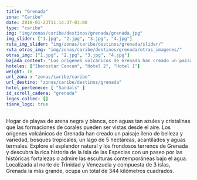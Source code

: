 ```yaml
---
title: "Grenada"
zona: "Caribe"
date: 2018-01-23T11:14:37-03:00
type: "caribe"
img: "img/zonas/caribe/destinos/grenada/grenada.jpg"
img_slider: ["1.jpg", "2.jpg", "3.jpg", "4.jpg"]
ruta_img_slider: "img/zonas/caribe/destinos/grenada/slider/"
ruta_otras_img: "img/zonas/caribe/destinos/grenada/otras_imagenes/"
otras_img: ["1.jpg", "2.jpg", "3.jpg", "4.jpg"]
bajada_content: "Los orígenes volcánicos de Grenada han creado un paisaje lleno de belleza que sirve como el telón de fondo perfecto para el romance."
hoteles: ["Iberostar Cancun", "Hotel 2", "Hotel 1"]
weight: 18
url_zona : "zonas/caribe/caribe"
url_destino: "zonas/caribe/destinos/grenada"
hotel_pertenece: [ "Sandals" ]
id_scroll_cadena: "grenada"
logos_collec: []
tiene_logo: true
---
```

Hogar de playas de arena negra y blanca, con aguas tan azules y cristalinas que las formaciones de corales pueden ser vistas desde el aire. Los orígenes volcánicos de Grenada han creado un paisaje lleno de belleza y variedad, bosques tropicales, un lago de 5 hectáreas, acantilados y aguas termales. Explore el esplendor natural y los frondosos terrenos de Grenada y descubra la rica historia de la Isla de las Especias con un paseo por las históricas fortalezas o admire las esculturas contemporáneas bajo el agua. Localizada al norte de Trinidad y Venezuela y compuesta de 3 islas, Grenada la más grande, ocupa un total de 344 kilómetros cuadrados.
